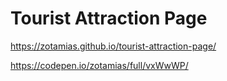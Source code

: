 # Tourist Attraction Page

https://zotamias.github.io/tourist-attraction-page/

https://codepen.io/zotamias/full/vxWwWP/
